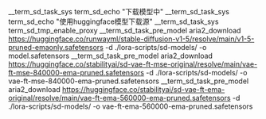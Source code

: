 __term_sd_task_sys term_sd_echo "下载模型中"
__term_sd_task_sys term_sd_echo "使用huggingface模型下载源"
__term_sd_task_sys term_sd_tmp_enable_proxy
__term_sd_task_pre_model aria2_download https://huggingface.co/runwayml/stable-diffusion-v1-5/resolve/main/v1-5-pruned-emaonly.safetensors -d ./lora-scripts/sd-models/ -o model.safetensors
__term_sd_task_pre_model aria2_download https://huggingface.co/stabilityai/sd-vae-ft-mse-original/resolve/main/vae-ft-mse-840000-ema-pruned.safetensors -d ./lora-scripts/sd-models/ -o vae-ft-mse-840000-ema-pruned.safetensors
__term_sd_task_pre_model aria2_download https://huggingface.co/stabilityai/sd-vae-ft-ema-original/resolve/main/vae-ft-ema-560000-ema-pruned.safetensors -d ./lora-scripts/sd-models/ -o vae-ft-ema-560000-ema-pruned.safetensors